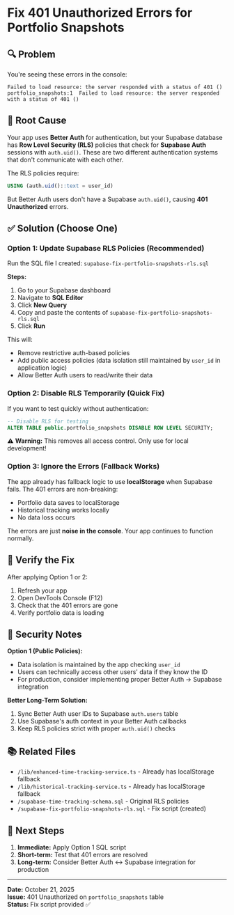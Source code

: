 # Fix 401 Unauthorized Errors for Portfolio Snapshots

## 🔍 Problem

You're seeing these errors in the console:
```
Failed to load resource: the server responded with a status of 401 ()
portfolio_snapshots:1  Failed to load resource: the server responded with a status of 401 ()
```

## 🎯 Root Cause

Your app uses **Better Auth** for authentication, but your Supabase database has **Row Level Security (RLS)** policies that check for **Supabase Auth** sessions with `auth.uid()`. These are two different authentication systems that don't communicate with each other.

The RLS policies require:
```sql
USING (auth.uid()::text = user_id)
```

But Better Auth users don't have a Supabase `auth.uid()`, causing **401 Unauthorized** errors.

## ✅ Solution (Choose One)

### Option 1: Update Supabase RLS Policies (Recommended)

Run the SQL file I created: `supabase-fix-portfolio-snapshots-rls.sql`

**Steps:**
1. Go to your Supabase dashboard
2. Navigate to **SQL Editor**
3. Click **New Query**
4. Copy and paste the contents of `supabase-fix-portfolio-snapshots-rls.sql`
5. Click **Run**

This will:
- Remove restrictive auth-based policies
- Add public access policies (data isolation still maintained by `user_id` in application logic)
- Allow Better Auth users to read/write their data

### Option 2: Disable RLS Temporarily (Quick Fix)

If you want to test quickly without authentication:

```sql
-- Disable RLS for testing
ALTER TABLE public.portfolio_snapshots DISABLE ROW LEVEL SECURITY;
```

⚠️ **Warning:** This removes all access control. Only use for local development!

### Option 3: Ignore the Errors (Fallback Works)

The app already has fallback logic to use **localStorage** when Supabase fails. The 401 errors are non-breaking:
- Portfolio data saves to localStorage
- Historical tracking works locally
- No data loss occurs

The errors are just **noise in the console**. Your app continues to function normally.

## 🧪 Verify the Fix

After applying Option 1 or 2:

1. Refresh your app
2. Open DevTools Console (F12)
3. Check that the 401 errors are gone
4. Verify portfolio data is loading

## 🔐 Security Notes

**Option 1 (Public Policies):**
- Data isolation is maintained by the app checking `user_id`
- Users can technically access other users' data if they know the ID
- For production, consider implementing proper Better Auth → Supabase integration

**Better Long-Term Solution:**
1. Sync Better Auth user IDs to Supabase `auth.users` table
2. Use Supabase's auth context in your Better Auth callbacks
3. Keep RLS policies strict with proper `auth.uid()` checks

## 📚 Related Files

- `/lib/enhanced-time-tracking-service.ts` - Already has localStorage fallback
- `/lib/historical-tracking-service.ts` - Already has localStorage fallback
- `/supabase-time-tracking-schema.sql` - Original RLS policies
- `/supabase-fix-portfolio-snapshots-rls.sql` - Fix script (created)

## 🚀 Next Steps

1. **Immediate:** Apply Option 1 SQL script
2. **Short-term:** Test that 401 errors are resolved
3. **Long-term:** Consider Better Auth ↔ Supabase integration for production

---

**Date:** October 21, 2025  
**Issue:** 401 Unauthorized on `portfolio_snapshots` table  
**Status:** Fix script provided ✅
